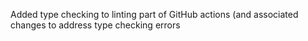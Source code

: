 Added type checking to linting part of GitHub actions (and associated changes to address type checking errors
